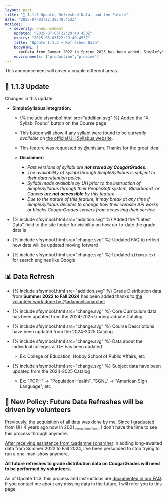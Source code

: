 ```yaml
---
layout: post
title: "🔧 1.1.3 Update, Refreshed Data, and the Future"
date: '2025-07-03T22:29:40.453Z'
notices:
  - severity: announcement
    updated: "2025-07-03T22:29:40.453Z"
    expiry: "2025-08-03T22:29:40.453Z"
    title: "Update 1.1.3 + Refreshed Data"
    bodyHTML: |
      <p>Data from Summer 2022 to Spring 2025 has been added. SimpleSyllabus has been integrated. Future data added to the site is volunteer-driven. If you're curious, click the link to read the full announcement.</p>
    environments: ["production","preview"]
---
```


This announcement will cover a couple different areas.

## 🔧 1.1.3 Update

Changes in this update:

- **SimpleSyllabus Integration:**
  - {% include sfsymbol.html src="addition.svg" %} Added the "X Syllabi Found" button on the Course page
  - This button will show if any syllabi were found to be *currently available* on [the official UH Syllabus website](https://uh.simplesyllabus.com/).
  - This feature was [requested by @uhislam](https://github.com/cougargrades/web/issues/154). Thanks for the great idea!
  - **Disclaimer:**
    - _Past versions of syllabi are **not stored by CougarGrades**._
    - _The availability of syllabi through SimpleSyllabus is subject to their [data retention policy](https://uh.edu/policies/other-uh-policy-resources/syllabi-and-cvs/faqs/#wheretofindsyllabus)._
    - _Syllabi made available by UH prior to the instruction of SimpleSyllabus through their PeopleSoft system, Blackboard, or Canvas are **not accessible** by this feature._
    - _Due to the nature of this feature, it may break at any time if SimpleSyllabus decides to change how their website API works or blocks CougarGrades servers from accessing their service._
  
    <dango-photoswipe-album>
      <dango-photoswipe-album-item src="/assets/2025-07-03_001.png"></dango-photoswipe-album-item>
      <dango-photoswipe-album-item src="/assets/2025-07-03_002.png"></dango-photoswipe-album-item>
      <dango-photoswipe-album-item src="/assets/2025-07-03_003.png"></dango-photoswipe-album-item>
    </dango-photoswipe-album>

- {% include sfsymbol.html src="addition.svg" %} Added the "Latest Data" field to the site footer for visibility on how up-to-date the grade data is
- {% include sfsymbol.html src="change.svg" %} Updated FAQ to reflect how data will be updated moving forward
- {% include sfsymbol.html src="change.svg" %} Updated `sitemap.txt` for search engines like Google

## 📊 Data Refresh

- {% include sfsymbol.html src="addition.svg" %} Grade Distribution data from **Summer 2022 to Fall 2024** has been added thanks to [the volunteer work done by @adamnelsonarcher](https://github.com/cougargrades/publicdata/pull/47)

- {% include sfsymbol.html src="change.svg" %} Core Curriculum data has been updated from the 2024-2025 Undergraduate Catalog
- {% include sfsymbol.html src="change.svg" %} Course Descriptions have been updated from the 2024-2025 Catalog
- {% include sfsymbol.html src="change.svg" %} Data about the individual colleges at UH has been updated
  - Ex: College of Education, Hobby School of Public Affairs, etc
- {% include sfsymbol.html src="change.svg" %} Subject data have been updated from the 2024-2025 Catalog
  - Ex: "POPH" → "Population Health", "SGNL" → "American Sign Language", etc

## 🔭 New Policy: Future Data Refreshes will be driven by volunteers

Previously, the acquisition of all data was done by me. Since I graduated from UH 4 years ago now in 2021 <sub><small>(wow, time flies)</small></sub>, I don't have the time to see this process through anymore.

[After receiving assistance from @adamnelsonarcher](https://github.com/cougargrades/publicdata/pull/47) in adding long-awaited data from Summer 2022 to Fall 2024, I've been persuaded to stop trying to run a one-man-show anymore.

**All future refreshes to grade distribution data on CougarGrades will need to be performed by volunteers.**

As of Update 1.1.3, this process and instructions are [documented in our FAQ](https://cougargrades.io/faq/data-updates). If you contact me about any missing data in the future, I will refer you to this page.


